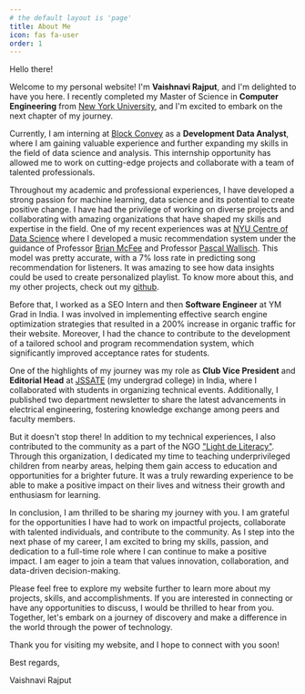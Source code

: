 ```yaml
---
# the default layout is 'page'
title: About Me
icon: fas fa-user
order: 1
---
```


Hello there!

Welcome to my personal website! I'm __Vaishnavi Rajput__, and I'm delighted to have you here. I recently completed my Master of Science in __Computer Engineering__ from [New York University](https://www.nyu.edu/), and I'm excited to embark on the next chapter of my journey.

Currently, I am interning at [Block Convey](https://www.blockconvey.com/) as a __Development Data Analyst__, where I am gaining valuable experience and further expanding my skills in the field of data science and analysis. This internship opportunity has allowed me to work on cutting-edge projects and collaborate with a team of talented professionals.

Throughout my academic and professional experiences, I have developed a strong passion for machine learning, data science and its potential to create positive change. I have had the privilege of working on diverse projects and collaborating with amazing organizations that have shaped my skills and expertise in the field. One of my recent experiences was at [NYU Centre of Data Science](https://cds.nyu.edu/) where I developed a music recommendation system under the guidance of Professor [Brian McFee](https://steinhardt.nyu.edu/people/brian-mcfee) and Professor [Pascal Wallisch](https://as.nyu.edu/faculty/pascal-wallisch.html). This model was pretty accurate, with a 7% loss rate in predicting song recommendation for listeners. It was amazing to see how data insights could be used to create personalized playlist. To know more about this, and my other projects, check out my [github](https://github.com/vrjpt10).

Before that, I worked as a SEO Intern and then __Software Engineer__ at YM Grad in India. I was involved in implementing effective search engine optimization strategies that resulted in a 200% increase in organic traffic for their website. Moreover, I had the chance to contribute to the development of a tailored school and program recommendation system, which significantly improved acceptance rates for students.

One of the highlights of my journey was my role as __Club Vice President__ and __Editorial Head__ at [JSSATE](https://jssaten.ac.in/) (my undergrad college) in India, where I collaborated with students in organizing technical events. Additionally, I published two department newsletter to share the latest advancements in electrical engineering, fostering knowledge exchange among peers and faculty members.

But it doesn't stop there! In addition to my technical experiences, I also contributed to the community as a part of the NGO ["Light de Literacy"](https://www.lightdeliteracy.com/). Through this organization, I dedicated my time to teaching underprivileged children from nearby areas, helping them gain access to education and opportunities for a brighter future. It was a truly rewarding experience to be able to make a positive impact on their lives and witness their growth and enthusiasm for learning.

In conclusion, I am thrilled to be sharing my journey with you. I am grateful for the opportunities I have had to work on impactful projects, collaborate with talented individuals, and contribute to the community. As I step into the next phase of my career, I am excited to bring my skills, passion, and dedication to a full-time role where I can continue to make a positive impact. I am eager to join a team that values innovation, collaboration, and data-driven decision-making.

Please feel free to explore my website further to learn more about my projects, skills, and accomplishments. If you are interested in connecting or have any opportunities to discuss, I would be thrilled to hear from you. Together, let's embark on a journey of discovery and make a difference in the world through the power of technology.

Thank you for visiting my website, and I hope to connect with you soon!

Best regards,

Vaishnavi Rajput

